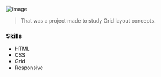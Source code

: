 ![image](https://github.com/LucasGervasoni/WildBeast-grid/assets/128429739/8373374a-a480-45a3-8ad3-02d7b40da5fa)

> That was a project made to study Grid layout concepts.

### Skills

-  HTML
-  CSS
-  Grid
-  Responsive
